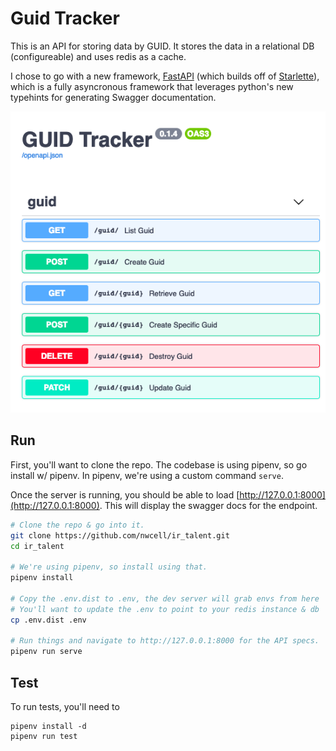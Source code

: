 # Guid Tracker
This is an API for storing data by GUID.  It stores the data in a relational DB (configureable) and uses redis as a cache.

I chose to go with a new framework, [FastAPI](https://fastapi.tiangolo.com) (which builds off of [Starlette](https://www.starlette.io)), which is a fully asyncronous framework that leverages python's new typehints for generating Swagger documentation.

![Generated docs](docs/swagger.png?raw=true "Logo Title Text 1")

## Run
First, you'll want to clone the repo.  The codebase is using pipenv, so go install w/ pipenv.  In pipenv, we're using a custom command `serve`.

Once the server is running, you should be able to load [http://127.0.0.1:8000](http://127.0.0.1:8000).  This will display the swagger docs for the endpoint.

```bash
# Clone the repo & go into it.
git clone https://github.com/nwcell/ir_talent.git
cd ir_talent

# We're using pipenv, so install using that.
pipenv install

# Copy the .env.dist to .env, the dev server will grab envs from here
# You'll want to update the .env to point to your redis instance & db
cp .env.dist .env

# Run things and navigate to http://127.0.0.1:8000 for the API specs.
pipenv run serve
```

## Test
To run tests, you'll need to
```
pipenv install -d
pipenv run test
```
